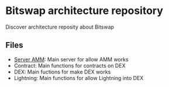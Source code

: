 # Bitswap architecture repository

Discover architecture reposity about Bitswap

## Files

- [Server AMM](https://github.com/BitSwap-BiFi/Bitswap-core/tree/main/server/amm): Main server for allow AMM works
- Contract: Main functions for contracts on DEX
- DEX: Main fuctions for make DEX works
- Lightning: Main functions for allow Lightning into DEX
